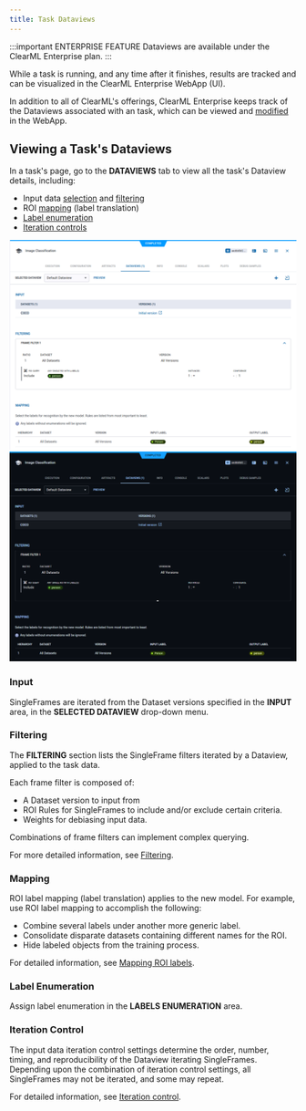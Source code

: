 ```yaml
---
title: Task Dataviews
---
```


:::important ENTERPRISE FEATURE
Dataviews are available under the ClearML Enterprise plan.
:::

While a task is running, and any time after it finishes, results are tracked and can be visualized in the ClearML 
Enterprise WebApp (UI). 

In addition to all of ClearML's offerings, ClearML Enterprise keeps track of the Dataviews associated with an 
task, which can be viewed and [modified](webapp_exp_modifying.md) in the WebApp.

## Viewing a Task's Dataviews 

In a task's page, go to the **DATAVIEWS** tab to view all the task's Dataview details, including:
* Input data [selection](#input) and [filtering](#filtering)
* ROI [mapping](#mapping) (label translation)
* [Label enumeration](#label-enumeration)
* [Iteration controls](#iteration-control)

![Dataview tab](../../img/hyperdatasets/dataview_tab.png#light-mode-only)
![Dataview tab](../../img/hyperdatasets/dataview_tab_dark.png#dark-mode-only)

### Input

SingleFrames are iterated from the Dataset versions specified in the **INPUT** area, in the **SELECTED DATAVIEW** drop-down 
menu.


### Filtering

The **FILTERING** section lists the SingleFrame filters iterated by a Dataview, applied to the task data. 

Each frame filter is composed of: 
* A Dataset version to input from 
* ROI Rules for SingleFrames to include and/or exclude certain criteria.
* Weights for debiasing input data. 
  
Combinations of frame filters can implement complex querying. 

For more detailed information, see [Filtering](../dataviews.md#filtering).

### Mapping

ROI label mapping (label translation) applies to the new model. For example, use ROI label mapping to accomplish the following: 

* Combine several labels under another more generic label.
* Consolidate disparate datasets containing different names for the ROI.
* Hide labeled objects from the training process.

For detailed information, see [Mapping ROI labels](../dataviews.md#mapping-roi-labels).

### Label Enumeration

Assign label enumeration in the **LABELS ENUMERATION** area.

### Iteration Control

The input data iteration control settings determine the order, number, timing, and reproducibility of the Dataview iterating 
SingleFrames. Depending upon the combination of iteration control settings, all SingleFrames may not be iterated, and some may repeat. 

For detailed information, see [Iteration control](../dataviews.md#iteration-control).


